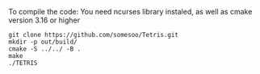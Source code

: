 To compile the code:
You need ncurses library instaled, as well as cmake version 3.16 or higher
```
git clone https://github.com/somesoo/Tetris.git
mkdir -p out/build/
cmake -S ../../ -B .
make
./TETRIS
```